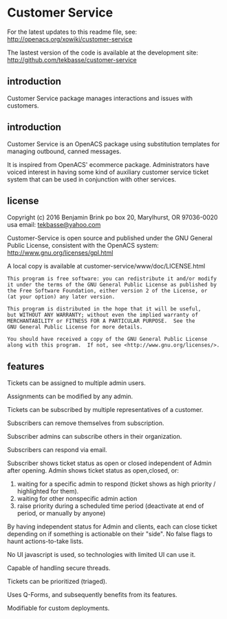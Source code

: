 Customer Service
================

For the latest updates to this readme file, see: http://openacs.org/xowiki/customer-service

The lastest version of the code is available at the development site:
 http://github.com/tekbasse/customer-service

introduction
------------

Customer Service package manages interactions and issues with customers.


introduction
------------

Customer Service is an OpenACS package using substitution templates for
managing outbound, canned messages.

It is inspired from OpenACS' ecommerce package. Administrators
 have voiced interest in having some kind of auxiliary customer service
 ticket system that can be used in conjunction with other services.

license
-------
Copyright (c) 2016 Benjamin Brink
po box 20, Marylhurst, OR 97036-0020 usa
email: tekbasse@yahoo.com

Customer-Service is open source and published under the GNU General Public License, 
consistent with the OpenACS system: http://www.gnu.org/licenses/gpl.html

A local copy is available at customer-service/www/doc/LICENSE.html

    This program is free software: you can redistribute it and/or modify
    it under the terms of the GNU General Public License as published by
    the Free Software Foundation, either version 2 of the License, or
    (at your option) any later version.

    This program is distributed in the hope that it will be useful,
    but WITHOUT ANY WARRANTY; without even the implied warranty of
    MERCHANTABILITY or FITNESS FOR A PARTICULAR PURPOSE.  See the
    GNU General Public License for more details.

    You should have received a copy of the GNU General Public License
    along with this program.  If not, see <http://www.gnu.org/licenses/>.

features
--------

Tickets can be assigned to multiple admin users.

Assignments can be modified by any admin.

Tickets can be subscribed by multiple representatives of a customer.

Subscribers can remove themselves from subscription.

Subscriber admins can subscribe others in their organization.

Subscribers can respond via email.

Subscriber shows ticket status as open or closed independent of Admin after opening.
Admin shows ticket status as open,closed, or:
1.   waiting for a specific admin to respond (ticket shows as high priority / highlighted for them).
2.   waiting for other nonspecific admin action
3.   raise priority during a scheduled time period (deactivate at end of period, or manually by anyone)

By having independent status for Admin and clients, 
each can close ticket depending on if something is actionable on their "side".
No false flags to haunt actions-to-take lists.

No UI javascript is used, so technologies with limited UI can use it.

Capable of handling secure threads.

Tickets can be prioritized (triaged).

Uses Q-Forms, and subsequently benefits from its features.

Modifiable for custom deployments.






